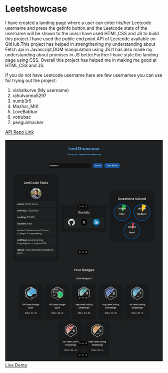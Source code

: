 # Leetshowcase
I have created a landing page where a user can enter his/her Leetcode username and press the getinfo button,and the Leetcode stats of the username will be shown to the user.I have used HTML,CSS and JS to build this project.I have used the public end point API of Leetcode available on GitHub.This project has helped in strengthening my understanding about Fetch api in Javascript,DOM manipulation using JS.It has also made my understanding about promises in JS better.Further I have style the landing page using CSS.
Overall this project has helped me in making me good at HTML,CSS and JS.

If you do not have Leetcode username here are few usernames you can use for trying out the project:

1. vishalkurve  (My username)
2. rahulvarma5297
3. numb3r5
4. Mazhar_MIK 
5. LoveBabbar
6. votrubac
7. penguinhacker
   
[API Repo Link](https://github.com/alfaarghya/alfa-leetcode-api)
<br><br>
![Demo image](https://github.com/vish2002/Leetshowcase/blob/main/Mystats.png)
<br>
[Live Demo](https://leetshowcase.vercel.app/)
